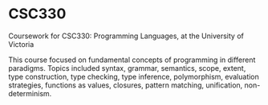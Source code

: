 # CSC330
Coursework for CSC330: Programming Languages, at the University of Victoria

This course focused on fundamental concepts of programming in different paradigms. Topics included syntax, grammar, semantics, scope, extent, type construction, type checking, type inference, polymorphism, evaluation strategies, functions as values, closures, pattern matching, unification, non-determinism.
